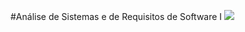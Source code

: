 #Análise de Sistemas e de Requisitos de Software I [<img src="https://img.shields.io/badge/ANA1001-An%C3%A1lise%20de%20Sistemas%20e%20de%20Requisitos%20de%20Software%20I-orange.svg">](https://github.com/TADS-UDESC/disciplinas/tree/master/ANA1001)
